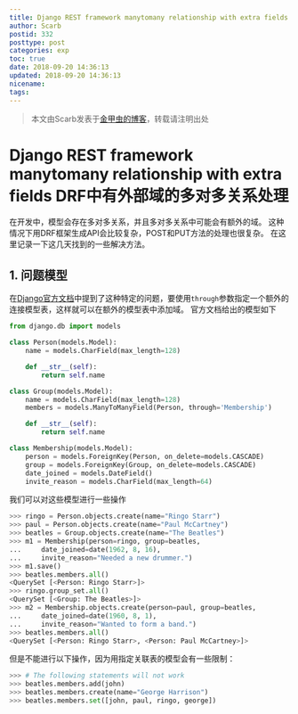 ```yaml
---
title: Django REST framework manytomany relationship with extra fields DRF中有外部域的多对多关系处理
author: Scarb
postid: 332
posttype: post
categories: exp
toc: true
date: 2018-09-20 14:36:13
updated: 2018-09-20 14:36:13
nicename:
tags:
---
```


>本文由Scarb发表于[金甲虫的博客](http://47.106.131.90/blog)，转载请注明出处

# Django REST framework manytomany relationship with extra fields DRF中有外部域的多对多关系处理

在开发中，模型会存在多对多关系，并且多对多关系中可能会有额外的域。
这种情况下用DRF框架生成API会比较复杂，POST和PUT方法的处理也很复杂。
在这里记录一下这几天找到的一些解决方法。

## 1. 问题模型

在[Django官方文档](https://docs.djangoproject.com/en/dev/topics/db/models/#extra-fields-on-many-to-many-relationships)中提到了这种特定的问题，要使用`through`参数指定一个额外的连接模型表，这样就可以在额外的模型表中添加域。
官方文档给出的模型如下

```python
from django.db import models

class Person(models.Model):
    name = models.CharField(max_length=128)

    def __str__(self):
        return self.name

class Group(models.Model):
    name = models.CharField(max_length=128)
    members = models.ManyToManyField(Person, through='Membership')

    def __str__(self):
        return self.name

class Membership(models.Model):
    person = models.ForeignKey(Person, on_delete=models.CASCADE)
    group = models.ForeignKey(Group, on_delete=models.CASCADE)
    date_joined = models.DateField()
    invite_reason = models.CharField(max_length=64)
```

我们可以对这些模型进行一些操作

```python
>>> ringo = Person.objects.create(name="Ringo Starr")
>>> paul = Person.objects.create(name="Paul McCartney")
>>> beatles = Group.objects.create(name="The Beatles")
>>> m1 = Membership(person=ringo, group=beatles,
...     date_joined=date(1962, 8, 16),
...     invite_reason="Needed a new drummer.")
>>> m1.save()
>>> beatles.members.all()
<QuerySet [<Person: Ringo Starr>]>
>>> ringo.group_set.all()
<QuerySet [<Group: The Beatles>]>
>>> m2 = Membership.objects.create(person=paul, group=beatles,
...     date_joined=date(1960, 8, 1),
...     invite_reason="Wanted to form a band.")
>>> beatles.members.all()
<QuerySet [<Person: Ringo Starr>, <Person: Paul McCartney>]>
```

但是不能进行以下操作，因为用指定关联表的模型会有一些限制：

```python
>>> # The following statements will not work
>>> beatles.members.add(john)
>>> beatles.members.create(name="George Harrison")
>>> beatles.members.set([john, paul, ringo, george])
```